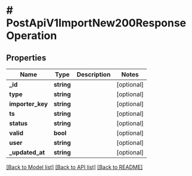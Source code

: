 # # PostApiV1ImportNew200ResponseOperation

## Properties

Name | Type | Description | Notes
------------ | ------------- | ------------- | -------------
**_id** | **string** |  | [optional]
**type** | **string** |  | [optional]
**importer_key** | **string** |  | [optional]
**ts** | **string** |  | [optional]
**status** | **string** |  | [optional]
**valid** | **bool** |  | [optional]
**user** | **string** |  | [optional]
**_updated_at** | **string** |  | [optional]

[[Back to Model list]](../../README.md#models) [[Back to API list]](../../README.md#endpoints) [[Back to README]](../../README.md)
